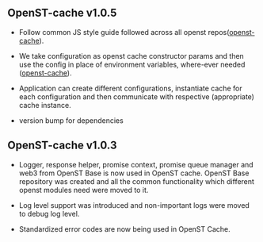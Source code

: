 ## OpenST-cache v1.0.5
- Follow common JS style guide followed across all openst repos([openst-cache](https://github.com/OpenSTFoundation/openst-cache/issues/30)).

- We take configuration as openst cache constructor params and then use the config in place of environment variables, where-ever needed ([openst-cache](https://github.com/OpenSTFoundation/openst-cache/issues/29)).

- Application can create different configurations, instantiate cache for each configuration and then communicate with respective (appropriate) cache instance.

- version bump for dependencies

## OpenST-cache v1.0.3
- Logger, response helper, promise context, promise queue manager and web3 from OpenST Base is now used in OpenST cache. OpenST Base repository was created and all the common functionality which different openst modules need were moved to it.

- Log level support was introduced and non-important logs were moved to debug log level.

- Standardized error codes are now being used in OpenST Cache.
